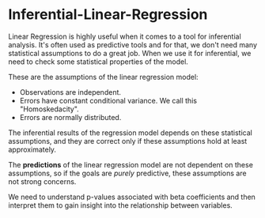 # Inferential-Linear-Regression

Linear Regression is highly useful when it comes to a tool for inferential analysis. It's often used as predictive tools and for that, we don't need many statistical assumptions to do a great job.
When we use it for inferential, we need to check some statistical properties of the model.

These are the assumptions of the linear regression model:
* Observations are independent.
* Errors have constant conditional variance. We call this "Homoskedacity".
* Errors are normally distributed.

The inferential results of the regression model depends on these statistical assumptions, and they are correct only if these assumptions hold at least approximately.

The **predictions** of the linear regression model are not dependent on these assumptions, so if the goals are *purely* predictive, these assumptions are not strong concerns.

We need to understand p-values associated with beta coefficients and then interpret them to gain insight into the relationship between variables.

